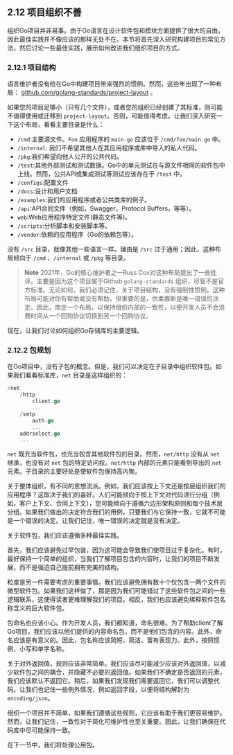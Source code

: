 ## 2.12 项目组织不善

组织Go项目并非易事。由于Go语言在设计软件包和模块方面提供了很大的自由，因此最佳实践并不像应该的那样无处不在。本节将首先深入研究构建项目的常见方法，然后讨论一些最佳实践，展示如何改进我们组织项目的方式。

### 2.12.1 项目结构

语言维护者没有给在Go中构建项目带来强烈的惯例。然而，这些年出现了一种布局： [github.com/golang-standards/project-layout](https://github.com/golang-standards/project-layout) 。

如果您的项目足够小（只有几个文件），或者您的组织已经创建了其标准，则可能不值得使用或迁移到 `project-layout`。否则，可能值得考虑。让我们深入研究一下这个布局，看看主要目录是什么：
* `/cmd`:主要源文件。`Foo` 应用程序的 `main.go` 应该位于 `/cmd/foo/main.go` 中。
* `/internal`: 我们不希望其他人在其应用程序或库中导入的私人代码。
* `/pkg`:我们希望向他人公开的公共代码。
* `/test`:其他外部测试和测试数据。Go中的单元测试在与源文件相同的软件包中上线。然而，公共API或集成测试等测试应该存在于 `/test` 中。
* `/configs`:配置文件
* `/docs`:设计和用户文档
* `/examples`:我们的应用程序或者公共类库的例子。
* `/api`:API合同文件（例如，Swagger，Protocol Buffers，等等）。
* `web`:Web应用程序特定文件(静态文件等)。
* `/scripts`:分析脚本和安装脚本等。
* `/vendor`:依赖的应用程序（Go的依赖包等）。

没有 `/src` 目录，就像其他一些语言一样。理由是 `/src` 过于通用；因此，这种布局倾向于 `/cmd` 、`/internal` 或 `/pkg` 等目录。

> **Note** 2021年，Go的核心维护者之一Russ Cox对这种布局提出了一些批评。主要是因为这个项目属于Github `golang-standards` 组织，尽管不是官方标准。无论如何，我们必须记住，关于项目结构，没有强制性惯例。这种布局可能对你有帮助或没有帮助，但重要的是，优柔寡断是唯一错误的决定。因此，商定一个布局，以保持组织内部的一致性，以便开发人员不会浪费时间从一个回购协议切换到另一个回购协议。

现在，让我们讨论如何组织Go存储库的主要逻辑。

### 2.12.2 包规划

在Go项目中，没有子包的概念。但是，我们可以决定在子目录中组织软件包。如果我们看看标准库，`net` 目录是这样组织的：

```go
/net
    /http
        client.go
        ...
    /smtp
        auth.go
        ...
    addrselect.go
    ...
```

`net` 既充当软件包，也充当包含其他软件包的目录。然而，`net/http` 没有从 `net` 继承，也没有对 `net` 包的特定访问权。`net/http` 内部的元素只能看到导出的 `net` 元素。子目录的主要好处是使软件包保持高内聚。

关于整体组织，有不同的思想流派。例如，我们应该按上下文还是按层组织我们的应用程序？这取决于我们的喜好。人们可能倾向于按上下文对代码进行分组（例如，客户上下文、合同上下文），您可能倾向于遵循六边形架构原则和每个技术层分组。如果我们做出的决定符合我们的用例，只要我们与它保持一致，它就不可能是一个错误的决定。让我们记住，唯一错误的决定就是没有决定。

关于软件包，我们应该遵循多种最佳实践。

首先，我们应该避免过早包装，因为这可能会导致我们使项目过于复杂化。有时，最好保持一个简单的组织，当我们了解项目包含的内容时，让我们的项目不断发展，而不是强迫自己提前拥有完美的结构。

粒度是另一件需要考虑的重要事情。我们应该避免拥有数十个仅包含一两个文件的微型软件包。如果我们这样做了，那是因为我们可能错过了这些软件包之间的一些逻辑联系，这使得读者更难理解我们的项目。相反，我们也应该避免稀释软件包名称含义的巨大软件包。

包命名也应该小心。作为开发人员，我们都知道，命名很难。为了帮助client了解Go项目，我们应该以他们提供的内容命名包，而不是他们包含的内容。此外，命名应该是有意义的。因此，包名称应该简短、简洁、富有表现力。此外，按照惯例，小写和单字名称。

关于对外返回值，规则应该非常简单。我们应该尽可能减少应该对外返回值，以减少软件包之间的耦合，并隐藏不必要的返回值。如果我们不确定是否返回的元素，我们应该默认不返回它。稍后，如果我们发现我们需要返回它，我们可以调整代码。让我们也记住一些例外情况，例如返回字段，以便将结构解封为 `encoding/json`。

组织一个项目并不简单，如果我们遵循这些规则，它应该有助于我们更容易维护。然而，让我们记住，一致性对于简化可维护性也至关重要。因此，让我们确保在代码库中尽可能保持一致。

在下一节中，我们将处理公用包。